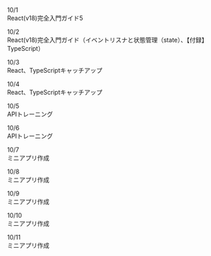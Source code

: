10/1<br>
  React(v18)完全入門ガイド5<br>

10/2<br>
  React(v18)完全入門ガイド（イベントリスナと状態管理（state）、【付録】TypeScript）<br>

10/3<br>
  React、TypeScriptキャッチアップ<br>

10/4<br>
  React、TypeScriptキャッチアップ<br>

10/5<br>
  APIトレーニング<br>

10/6<br>
  APIトレーニング<br>

10/7<br>
  ミニアプリ作成<br>

10/8<br>
  ミニアプリ作成<br>

10/9<br>
  ミニアプリ作成<br>

10/10<br>
  ミニアプリ作成<br>

10/11<br>
  ミニアプリ作成<br>
